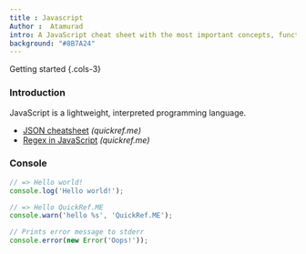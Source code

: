 ```yaml
---
title : Javascript
Author :  Atamurad
intro: A JavaScript cheat sheet with the most important concepts, functions, methods, and more. A complete quick reference for beginners.
background: "#8B7A24"
---
```


Getting started {.cols-3}


### Introduction
JavaScript is a lightweight, interpreted programming language.

- [JSON cheatsheet](/json) _(quickref.me)_
- [Regex in JavaScript](/regex#regex-in-javascript) _(quickref.me)_

### Console

```javascript
// => Hello world!
console.log('Hello world!');

// => Hello QuickRef.ME
console.warn('hello %s', 'QuickRef.ME');

// Prints error message to stderr
console.error(new Error('Oops!'));
```